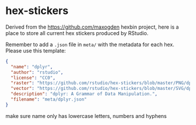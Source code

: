 # hex-stickers

Derived from the https://github.com/maxogden hexbin project, here is a place to store all current hex stickers produced by RStudio.

Remember to add a `.json` file in `meta/` with the metadata for each hex. Please use this template:

```json
{
  "name": "dplyr",
  "author": "rstudio",
  "license": "CC0",
  "raster": "https://github.com/rstudio/hex-stickers/blob/master/PNG/dplyr.png",
  "vector": "https://github.com/rstudio/hex-stickers/blob/master/SVG/dplyr.svg",
  "description": "dplyr: A Grammar of Data Manipulation.",
  "filename": "meta/dplyr.json"
}
```
make sure name only has lowercase letters, numbers and hyphens
